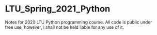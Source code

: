 # LTU_Spring_2021_Python

Notes for 2020 LTU Python programming course.
All code is public under free use, however, I shall not be held liable for any use of it.
